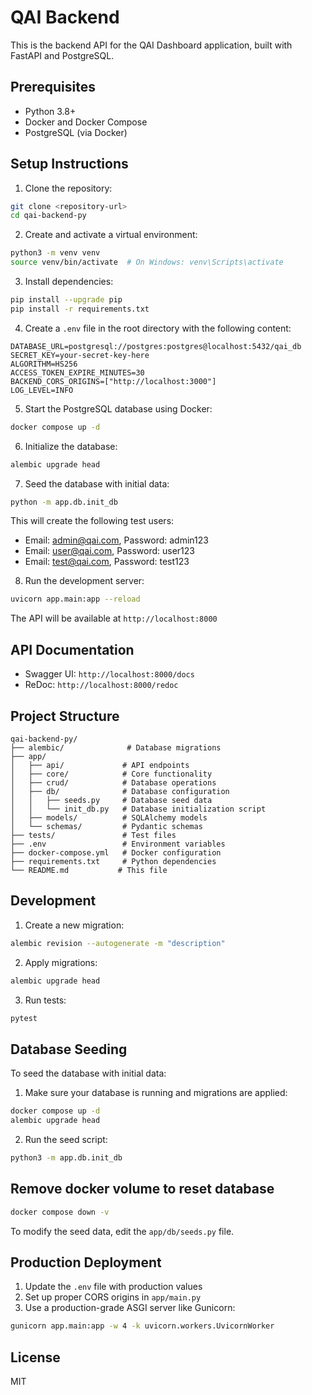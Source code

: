 # QAI Backend

This is the backend API for the QAI Dashboard application, built with FastAPI and PostgreSQL.

## Prerequisites

- Python 3.8+
- Docker and Docker Compose
- PostgreSQL (via Docker)

## Setup Instructions

1. Clone the repository:
```bash
git clone <repository-url>
cd qai-backend-py
```

2. Create and activate a virtual environment:
```bash
python3 -m venv venv
source venv/bin/activate  # On Windows: venv\Scripts\activate
```

3. Install dependencies:
```bash
pip install --upgrade pip
pip install -r requirements.txt
```

4. Create a `.env` file in the root directory with the following content:
```env
DATABASE_URL=postgresql://postgres:postgres@localhost:5432/qai_db
SECRET_KEY=your-secret-key-here
ALGORITHM=HS256
ACCESS_TOKEN_EXPIRE_MINUTES=30
BACKEND_CORS_ORIGINS=["http://localhost:3000"]
LOG_LEVEL=INFO
```

5. Start the PostgreSQL database using Docker:
```bash
docker compose up -d
```

6. Initialize the database:
```bash
alembic upgrade head
```

7. Seed the database with initial data:
```bash
python -m app.db.init_db
```

This will create the following test users:
- Email: admin@qai.com, Password: admin123
- Email: user@qai.com, Password: user123
- Email: test@qai.com, Password: test123

8. Run the development server:
```bash
uvicorn app.main:app --reload
```

The API will be available at `http://localhost:8000`

## API Documentation

- Swagger UI: `http://localhost:8000/docs`
- ReDoc: `http://localhost:8000/redoc`

## Project Structure

```
qai-backend-py/
├── alembic/              # Database migrations
├── app/
│   ├── api/             # API endpoints
│   ├── core/            # Core functionality
│   ├── crud/            # Database operations
│   ├── db/              # Database configuration
│   │   ├── seeds.py     # Database seed data
│   │   └── init_db.py   # Database initialization script
│   ├── models/          # SQLAlchemy models
│   └── schemas/         # Pydantic schemas
├── tests/               # Test files
├── .env                 # Environment variables
├── docker-compose.yml   # Docker configuration
├── requirements.txt     # Python dependencies
└── README.md           # This file
```

## Development

1. Create a new migration:
```bash
alembic revision --autogenerate -m "description"
```

2. Apply migrations:
```bash
alembic upgrade head
```

3. Run tests:
```bash
pytest
```

## Database Seeding

To seed the database with initial data:

1. Make sure your database is running and migrations are applied:
```bash
docker compose up -d
alembic upgrade head
```

2. Run the seed script:
```bash
python3 -m app.db.init_db
```

## Remove docker volume to reset database

```bash
docker compose down -v
```

To modify the seed data, edit the `app/db/seeds.py` file.

## Production Deployment

1. Update the `.env` file with production values
2. Set up proper CORS origins in `app/main.py`
3. Use a production-grade ASGI server like Gunicorn:
```bash
gunicorn app.main:app -w 4 -k uvicorn.workers.UvicornWorker
```

## License

MIT 